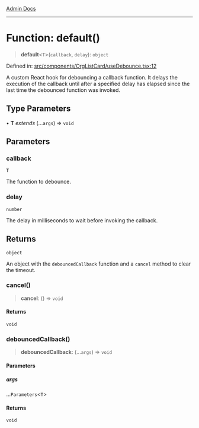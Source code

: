[Admin Docs](/)

***

# Function: default()

> **default**\<`T`\>(`callback`, `delay`): `object`

Defined in: [src/components/OrgListCard/useDebounce.tsx:12](https://github.com/abhassen44/talawa-admin/blob/bb7b6d5252385a81ad100b897eb0cba4f7ba10d2/src/components/OrgListCard/useDebounce.tsx#L12)

A custom React hook for debouncing a callback function.
It delays the execution of the callback until after a specified delay has elapsed
since the last time the debounced function was invoked.

## Type Parameters

• **T** *extends* (...`args`) => `void`

## Parameters

### callback

`T`

The function to debounce.

### delay

`number`

The delay in milliseconds to wait before invoking the callback.

## Returns

`object`

An object with the `debouncedCallback` function and a `cancel` method to clear the timeout.

### cancel()

> **cancel**: () => `void`

#### Returns

`void`

### debouncedCallback()

> **debouncedCallback**: (...`args`) => `void`

#### Parameters

##### args

...`Parameters`\<`T`\>

#### Returns

`void`
